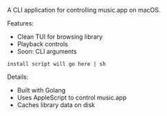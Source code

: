 A CLI application for controlling music.app on macOS. 

Features:
- Clean TUI for browsing library
- Playback controls
- Soon: CLI arguments

```
install script will go here | sh
```

Details:
- Built with Golang
- Uses AppleScript to control music.app
- Caches library data on disk


